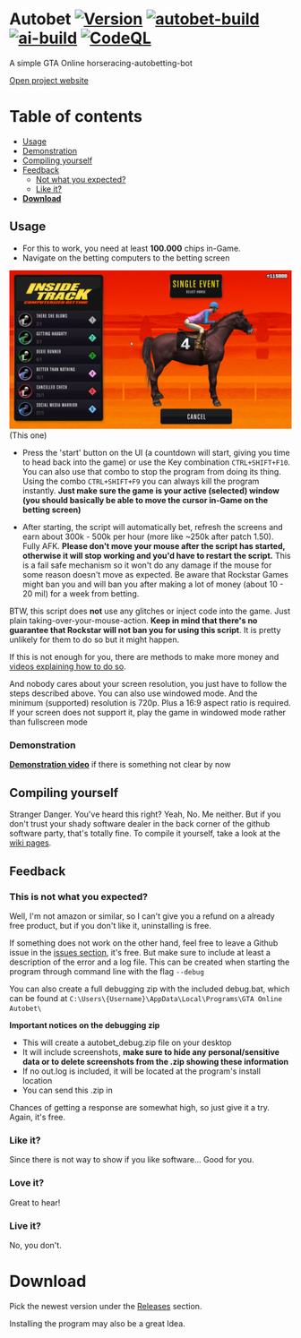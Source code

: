 # Autobet [![Version](https://img.shields.io/github/v/release/markusjx/autobet.svg)](https://github.com/MarkusJx/GTA-Online-Autobet/releases/latest) [![autobet-build](https://github.com/MarkusJx/autobet/workflows/autobet-build/badge.svg)](https://github.com/MarkusJx/autobet/actions?query=workflow%3Aautobet-build) [![ai-build](https://github.com/MarkusJx/autobet/workflows/ai-build/badge.svg)](https://github.com/MarkusJx/autobet/actions?query=workflow%3Aai-build) [![CodeQL](https://github.com/MarkusJx/autobet/workflows/CodeQL/badge.svg)](https://github.com/MarkusJx/autobet/actions?query=workflow%3ACodeQL)

A simple GTA Online horseracing-autobetting-bot

[Open project website](https://markusjx.github.io/autobet/)

Table of contents
=================

<!--ts-->
   * [Usage](#usage)
   * [Demonstration](#demonstration)
   * [Compiling yourself](#Compiling-yourself)
   * [Feedback](#feedback)
     * [Not what you expected?](#this-is-not-what-you-expected)
     * [Like it?](#like-it)
   * **[Download](#download)**
<!--te-->


## Usage

* For this to work, you need at least **100.000** chips in-Game.
* Navigate on the betting computers to the betting screen

![This one](betting.jpg)
(This one)

* Press the 'start' button on the UI (a countdown will start, giving you time to head back into the game) or use the Key combination ```CTRL+SHIFT+F10```. You can also use that combo to stop the program from doing its thing. Using the combo ```CTRL+SHIFT+F9``` you can always kill the program instantly. **Just make sure the game is your active (selected) window (you should basically be able to move the cursor in-Game on the betting screen)**

* After starting, the script will automatically bet, refresh the screens and earn about 300k - 500k per hour (more like ~250k after patch 1.50). Fully AFK. **Please don't move your mouse after the script has started, otherwise it will stop working and you'd have to restart the script.** This is a fail safe mechanism so it won't do any damage if the mouse for some reason doesn't move as expected. Be aware that Rockstar Games might ban you and will ban you after making a lot of money (about 10 - 20 mil) for a week from betting.

BTW, this script does **not** use any glitches or inject code into the game. Just plain taking-over-your-mouse-action.
**Keep in mind that there's no guarantee that Rockstar will not ban you for using this script**.
It is pretty unlikely for them to do so but it might happen.

If this is not enough for you, there are methods to make more money and [videos explaining how to do so](https://youtu.be/dQw4w9WgXcQ?t=43).

And nobody cares about your screen resolution, you just have to follow the steps described above. You can also use windowed mode. And the minimum (supported) resolution is 720p. Plus a 16:9 aspect ratio is required.
If your screen does not support it, play the game in windowed mode rather than fullscreen mode

### Demonstration

**[Demonstration video](https://youtu.be/dQw4w9WgXcQ)** if there is something not clear by now

## Compiling yourself

Stranger Danger. You've heard this right? Yeah, No. Me neither. But if you don't trust your shady software dealer in the back corner of the github software party, that's totally fine. To compile it yourself, take a look at the [wiki pages](https://github.com/MarkusJx/autobet/wiki/Compiling-(Pre-v1.2.0)).

## Feedback
### This is not what you expected?
Well, I'm not amazon or similar, so I can't give you a refund on a already free product, but if you don't like it, uninstalling is free.

If something does not work on the other hand, feel free to leave a Github issue in the [issues section](https://github.com/MarkusJx/GTA-Online-Autobet/issues), it's free. But make sure to include at least a description of the error and a log file. This can be created when starting the program through command line with the flag ```--debug```

You can also create a full debugging zip with the included debug.bat, which can be found at
```C:\Users\{Username}\AppData\Local\Programs\GTA Online Autobet\```

**Important notices on the debugging zip**
* This will create a autobet_debug.zip file on your desktop
* It will include screenshots, **make sure to hide any personal/sensitive data or to delete screenshots from the .zip showing these information**
* If no out.log is included, it will be located at the program's install location
* You can send this .zip in

Chances of getting a response are somewhat high, so just give it a try. Again, it's free.

### Like it?
Since there is not way to show if you like software... Good for you.

### Love it?
Great to hear!

### Live it?
No, you don't.

# Download

Pick the newest version under the [Releases](https://github.com/MarkusJx/GTA-Online-Autobet/releases/latest) section.

Installing the program may also be a great Idea.

